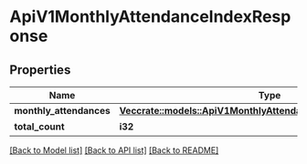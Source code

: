 # ApiV1MonthlyAttendanceIndexResponse

## Properties

Name | Type | Description | Notes
------------ | ------------- | ------------- | -------------
**monthly_attendances** | [**Vec<crate::models::ApiV1MonthlyAttendanceIndexResponseParams>**](ApiV1MonthlyAttendanceIndexResponseParams.md) |  | 
**total_count** | **i32** | 合計件数 | 

[[Back to Model list]](../README.md#documentation-for-models) [[Back to API list]](../README.md#documentation-for-api-endpoints) [[Back to README]](../README.md)


